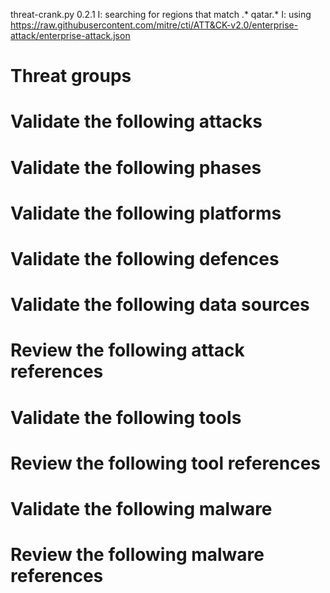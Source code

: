 threat-crank.py 0.2.1
I: searching for regions that match .* qatar.*
I: using https://raw.githubusercontent.com/mitre/cti/ATT&CK-v2.0/enterprise-attack/enterprise-attack.json
# Threat groups


# Validate the following attacks


# Validate the following phases


# Validate the following platforms


# Validate the following defences


# Validate the following data sources


# Review the following attack references


# Validate the following tools


# Review the following tool references


# Validate the following malware


# Review the following malware references


